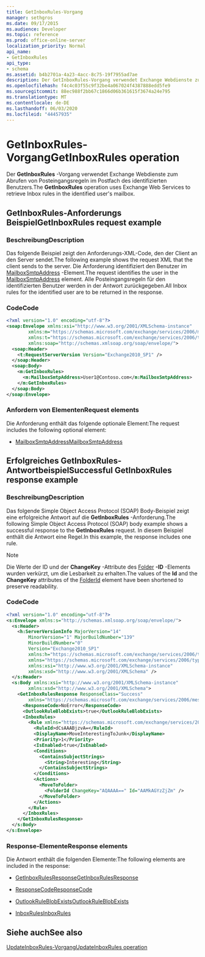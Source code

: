 ```yaml
---
title: GetInboxRules-Vorgang
manager: sethgros
ms.date: 09/17/2015
ms.audience: Developer
ms.topic: reference
ms.prod: office-online-server
localization_priority: Normal
api_name:
- GetInboxRules
api_type:
- schema
ms.assetid: b4b2701a-4a23-4acc-8c75-19f7955ad7ae
description: Der GetInboxRules-Vorgang verwendet Exchange Webdienste zum Abrufen von Posteingangsregeln im Postfach des identifizierten Benutzers.
ms.openlocfilehash: f4c4c03f55c9f32be4a067024f4387888edd5fe9
ms.sourcegitcommit: 88ec988f2bb67c1866d06b361615f3674a24e795
ms.translationtype: MT
ms.contentlocale: de-DE
ms.lasthandoff: 06/03/2020
ms.locfileid: "44457935"
---
```

# <a name="getinboxrules-operation"></a><span data-ttu-id="32d9a-103">GetInboxRules-Vorgang</span><span class="sxs-lookup"><span data-stu-id="32d9a-103">GetInboxRules operation</span></span>

<span data-ttu-id="32d9a-104">Der **GetInboxRules** -Vorgang verwendet Exchange Webdienste zum Abrufen von Posteingangsregeln im Postfach des identifizierten Benutzers.</span><span class="sxs-lookup"><span data-stu-id="32d9a-104">The **GetInboxRules** operation uses Exchange Web Services to retrieve Inbox rules in the identified user's mailbox.</span></span> 
  
## <a name="getinboxrules-request-example"></a><span data-ttu-id="32d9a-105">GetInboxRules-Anforderungs Beispiel</span><span class="sxs-lookup"><span data-stu-id="32d9a-105">GetInboxRules request example</span></span>

### <a name="description"></a><span data-ttu-id="32d9a-106">Beschreibung</span><span class="sxs-lookup"><span data-stu-id="32d9a-106">Description</span></span>

<span data-ttu-id="32d9a-107">Das folgende Beispiel zeigt den Anforderungs-XML-Code, den der Client an den Server sendet.</span><span class="sxs-lookup"><span data-stu-id="32d9a-107">The following example shows the request XML that the client sends to the server.</span></span> <span data-ttu-id="32d9a-108">Die Anforderung identifiziert den Benutzer im [MailboxSmtpAddress](mailboxsmtpaddress.md) -Element.</span><span class="sxs-lookup"><span data-stu-id="32d9a-108">The request identifies the user in the [MailboxSmtpAddress](mailboxsmtpaddress.md) element.</span></span> <span data-ttu-id="32d9a-109">Alle Posteingangsregeln für den identifizierten Benutzer werden in der Antwort zurückgegeben.</span><span class="sxs-lookup"><span data-stu-id="32d9a-109">All Inbox rules for the identified user are to be returned in the response.</span></span> 
  
### <a name="code"></a><span data-ttu-id="32d9a-110">Code</span><span class="sxs-lookup"><span data-stu-id="32d9a-110">Code</span></span>

```XML
<?xml version="1.0" encoding="utf-8"?>
<soap:Envelope xmlns:xsi="http://www.w3.org/2001/XMLSchema-instance"
        xmlns:m="https://schemas.microsoft.com/exchange/services/2006/messages"
        xmlns:t="https://schemas.microsoft.com/exchange/services/2006/types"
        xmlns:soap="http://schemas.xmlsoap.org/soap/envelope/">
  <soap:Header>
    <t:RequestServerVersion Version="Exchange2010_SP1" />
  </soap:Header>
  <soap:Body>
    <m:GetInboxRules>
      <m:MailboxSmtpAddress>User1@Contoso.com</m:MailboxSmtpAddress>
    </m:GetInboxRules>
  </soap:Body>
</soap:Envelope>
```

### <a name="request-elements"></a><span data-ttu-id="32d9a-111">Anfordern von Elementen</span><span class="sxs-lookup"><span data-stu-id="32d9a-111">Request elements</span></span>

<span data-ttu-id="32d9a-112">Die Anforderung enthält das folgende optionale Element:</span><span class="sxs-lookup"><span data-stu-id="32d9a-112">The request includes the following optional element:</span></span>
  
- [<span data-ttu-id="32d9a-113">MailboxSmtpAddress</span><span class="sxs-lookup"><span data-stu-id="32d9a-113">MailboxSmtpAddress</span></span>](mailboxsmtpaddress.md)
    
## <a name="successful-getinboxrules-response-example"></a><span data-ttu-id="32d9a-114">Erfolgreiches GetInboxRules-Antwortbeispiel</span><span class="sxs-lookup"><span data-stu-id="32d9a-114">Successful GetInboxRules response example</span></span>

### <a name="description"></a><span data-ttu-id="32d9a-115">Beschreibung</span><span class="sxs-lookup"><span data-stu-id="32d9a-115">Description</span></span>

<span data-ttu-id="32d9a-116">Das folgende Simple Object Access Protocol (SOAP) Body-Beispiel zeigt eine erfolgreiche Antwort auf die **GetInboxRules** -Anforderung.</span><span class="sxs-lookup"><span data-stu-id="32d9a-116">The following Simple Object Access Protocol (SOAP) body example shows a successful response to the **GetInboxRules** request.</span></span> <span data-ttu-id="32d9a-117">In diesem Beispiel enthält die Antwort eine Regel.</span><span class="sxs-lookup"><span data-stu-id="32d9a-117">In this example, the response includes one rule.</span></span> 
  
> [!NOTE]
> <span data-ttu-id="32d9a-118">Die Werte der ID und der **ChangeKey** -Attribute des [Folder](folderid.md) **-ID** -Elements wurden verkürzt, um die Lesbarkeit zu erhalten.</span><span class="sxs-lookup"><span data-stu-id="32d9a-118">The values of the **Id** and the **ChangeKey** attributes of the [FolderId](folderid.md) element have been shortened to preserve readability.</span></span> 
  
### <a name="code"></a><span data-ttu-id="32d9a-119">Code</span><span class="sxs-lookup"><span data-stu-id="32d9a-119">Code</span></span>

```XML
<?xml version="1.0" encoding="utf-8"?>
<s:Envelope xmlns:s="http://schemas.xmlsoap.org/soap/envelope/">
  <s:Header>
    <h:ServerVersionInfo MajorVersion="14"
        MinorVersion="1" MajorBuildNumber="139"
        MinorBuildNumber="0"
        Version="Exchange2010_SP1"
        xmlns:h="https://schemas.microsoft.com/exchange/services/2006/types"
        xmlns="https://schemas.microsoft.com/exchange/services/2006/types"
        xmlns:xsi="http://www.w3.org/2001/XMLSchema-instance"
        xmlns:xsd="http://www.w3.org/2001/XMLSchema" />
  </s:Header>
  <s:Body xmlns:xsi="http://www.w3.org/2001/XMLSchema-instance"
        xmlns:xsd="http://www.w3.org/2001/XMLSchema">
    <GetInboxRulesResponse ResponseClass="Success"
        xmlns="https://schemas.microsoft.com/exchange/services/2006/messages">
      <ResponseCode>NoError</ResponseCode>
      <OutlookRuleBlobExists>true</OutlookRuleBlobExists>
      <InboxRules>
        <Rule xmlns="https://schemas.microsoft.com/exchange/services/2006/types">
          <RuleId>dCsAAABjzvA=</RuleId>
          <DisplayName>MoveInterestingToJunk</DisplayName>
          <Priority>1</Priority>
          <IsEnabled>true</IsEnabled>
          <Conditions>
            <ContainsSubjectStrings>
              <String>Interesting</String>
            </ContainsSubjectStrings>
          </Conditions>
          <Actions>
            <MoveToFolder>
              <FolderId ChangeKey="AQAAAA==" Id="AAMkAGYzZjZm" />
            </MoveToFolder>
          </Actions>
        </Rule>
      </InboxRules>
    </GetInboxRulesResponse>
  </s:Body>
</s:Envelope>
```

### <a name="response-elements"></a><span data-ttu-id="32d9a-120">Response-Elemente</span><span class="sxs-lookup"><span data-stu-id="32d9a-120">Response elements</span></span>

<span data-ttu-id="32d9a-121">Die Antwort enthält die folgenden Elemente:</span><span class="sxs-lookup"><span data-stu-id="32d9a-121">The following elements are included in the response:</span></span>
  
- [<span data-ttu-id="32d9a-122">GetInboxRulesResponse</span><span class="sxs-lookup"><span data-stu-id="32d9a-122">GetInboxRulesResponse</span></span>](getinboxrulesresponse.md)
    
- [<span data-ttu-id="32d9a-123">ResponseCode</span><span class="sxs-lookup"><span data-stu-id="32d9a-123">ResponseCode</span></span>](responsecode.md)
    
- [<span data-ttu-id="32d9a-124">OutlookRuleBlobExists</span><span class="sxs-lookup"><span data-stu-id="32d9a-124">OutlookRuleBlobExists</span></span>](outlookruleblobexists.md)
    
- [<span data-ttu-id="32d9a-125">InboxRules</span><span class="sxs-lookup"><span data-stu-id="32d9a-125">InboxRules</span></span>](inboxrules.md)
    
## <a name="see-also"></a><span data-ttu-id="32d9a-126">Siehe auch</span><span class="sxs-lookup"><span data-stu-id="32d9a-126">See also</span></span>



[<span data-ttu-id="32d9a-127">UpdateInboxRules-Vorgang</span><span class="sxs-lookup"><span data-stu-id="32d9a-127">UpdateInboxRules operation</span></span>](updateinboxrules-operation.md)

